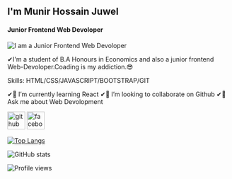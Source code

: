 ## I'm Munir Hossain Juwel
####  Junior Frontend Web Devoloper
![I am a Junior Frontend Web Devoloper](https://scontent.fdac14-1.fna.fbcdn.net/v/t39.30808-6/274942158_460748602461095_3928219980637588962_n.jpg?_nc_cat=105&ccb=1-7&_nc_sid=09cbfe&_nc_eui2=AeH3u1ELopEzmP6nw4-c2wIb3g7DU2GCKm7eDsNTYYIqbqp0fTaxNdjUTZtZRkBHa7-PeGn-Ib5HXfrj2Q_LJE1x&_nc_ohc=mD0nMchF3ZUAX_aHKaT&tn=RbUnj0LLRc_E9UH4&_nc_ht=scontent.fdac14-1.fna&oh=00_AT9YcqXm69ZZcVKfxW9-4mk4hSYXB30I1n8wKgj0WlgZLw&oe=62C2F89F)

✔I'm a student of  B.A Honours in Economics and also a junior frontend Web-Devoloper.Coading is my addiction.😎


Skills: HTML/CSS/JAVASCRIPT/BOOTSTRAP/GIT

 ✔🌱 I’m currently learning React 
 ✔👯 I’m looking to collaborate on Github 
 ✔💬 Ask me about Web Devolopment 


[<img src='https://cdn.jsdelivr.net/npm/simple-icons@3.0.1/icons/github.svg' alt='github' height='40'>](https://github.com/devolopermunir)  [<img src='https://cdn.jsdelivr.net/npm/simple-icons@3.0.1/icons/facebook.svg' alt='facebook' height='40'>](https://www.facebook.com/hasanfarabe.77)  

[![Top Langs](https://github-readme-stats.vercel.app/api/top-langs/?username=devolopermunir)](https://github.com/anuraghazra/github-readme-stats)

![GitHub stats](https://github-readme-stats.vercel.app/api?username=devolopermunir&show_icons=true)  

![Profile views](https://gpvc.arturio.dev/devolopermunir)  
